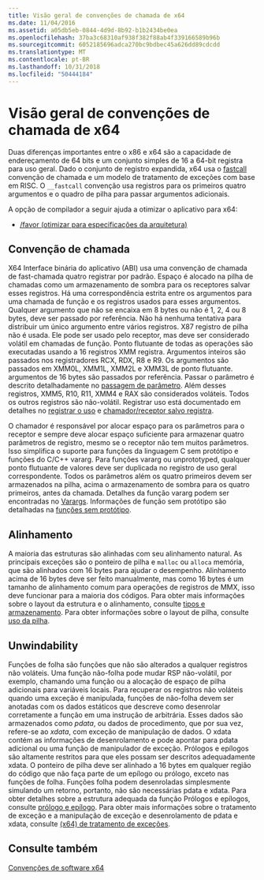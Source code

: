 ```yaml
---
title: Visão geral de convenções de chamada de x64
ms.date: 11/04/2016
ms.assetid: a05db5eb-0844-4d9d-8b92-b1b2434be0ea
ms.openlocfilehash: 37ba3c68310af938f382f88ab4f339166589b96b
ms.sourcegitcommit: 6052185696adca270bc9bdbec45a626dd89cdcdd
ms.translationtype: MT
ms.contentlocale: pt-BR
ms.lasthandoff: 10/31/2018
ms.locfileid: "50444184"
---
```

# <a name="overview-of-x64-calling-conventions"></a>Visão geral de convenções de chamada de x64

Duas diferenças importantes entre o x86 e x64 são a capacidade de endereçamento de 64 bits e um conjunto simples de 16 a 64-bit registra para uso geral. Dado o conjunto de registro expandida, x64 usa o [fastcall](../cpp/fastcall.md) convenção de chamada e um modelo de tratamento de exceções com base em RISC. O `__fastcall` convenção usa registros para os primeiros quatro argumentos e o quadro de pilha para passar argumentos adicionais.

A opção de compilador a seguir ajuda a otimizar o aplicativo para x64:

- [/favor (otimizar para especificações da arquitetura)](../build/reference/favor-optimize-for-architecture-specifics.md)

## <a name="calling-convention"></a>Convenção de chamada

X64 Interface binária do aplicativo (ABI) usa uma convenção de chamada de fast-chamada quatro registrar por padrão. Espaço é alocado na pilha de chamadas como um armazenamento de sombra para os receptores salvar esses registros. Há uma correspondência estrita entre os argumentos para uma chamada de função e os registros usados para esses argumentos. Qualquer argumento que não se encaixa em 8 bytes ou não é 1, 2, 4 ou 8 bytes, deve ser passado por referência. Não há nenhuma tentativa para distribuir um único argumento entre vários registros. X87 registro de pilha não é usada. Ele pode ser usado pelo receptor, mas deve ser considerado volátil em chamadas de função. Ponto flutuante de todas as operações são executadas usando a 16 registros XMM registra. Argumentos inteiros são passados nos registradores RCX, RDX, R8 e R9. Os argumentos são passados em XMM0L, XMM1L, XMM2L e XMM3L de ponto flutuante. argumentos de 16 bytes são passados por referência. Passar o parâmetro é descrito detalhadamente no [passagem de parâmetro](../build/parameter-passing.md). Além desses registros, XMM5, R10, R11, XMM4 e RAX são considerados voláteis. Todos os outros registros são não-volátil. Registrar uso está documentado em detalhes no [registrar o uso](../build/register-usage.md) e [chamador/receptor salvo registra](../build/caller-callee-saved-registers.md).

O chamador é responsável por alocar espaço para os parâmetros para o receptor e sempre deve alocar espaço suficiente para armazenar quatro parâmetros de registro, mesmo se o receptor não tem muitos parâmetros. Isso simplifica o suporte para funções da linguagem C sem protótipo e funções do C/C++ vararg. Para funções vararg ou unprototyped, qualquer ponto flutuante de valores deve ser duplicada no registro de uso geral correspondente. Todos os parâmetros além os quatro primeiros devem ser armazenados na pilha, acima o armazenamento de sombra para os quatro primeiros, antes da chamada. Detalhes da função vararg podem ser encontradas no [Varargs](../build/varargs.md). Informações de função sem protótipo são detalhadas na [funções sem protótipo](../build/unprototyped-functions.md).

## <a name="alignment"></a>Alinhamento

A maioria das estruturas são alinhadas com seu alinhamento natural. As principais exceções são o ponteiro de pilha e `malloc` ou `alloca` memória, que são alinhados com 16 bytes para ajudar o desempenho. Alinhamento acima de 16 bytes deve ser feito manualmente, mas como 16 bytes é um tamanho de alinhamento comum para operações de registros de MMX, isso deve funcionar para a maioria dos códigos. Para obter mais informações sobre o layout da estrutura e o alinhamento, consulte [tipos e armazenamento](../build/types-and-storage.md). Para obter informações sobre o layout de pilha, consulte [uso da pilha](../build/stack-usage.md).

## <a name="unwindability"></a>Unwindability

Funções de folha são funções que não são alterados a qualquer registros não voláteis. Uma função não-folha pode mudar RSP não-volátil, por exemplo, chamando uma função ou a alocação de espaço de pilha adicionais para variáveis locais. Para recuperar os registros não voláteis quando uma exceção é manipulada, funções de não-folha devem ser anotadas com os dados estáticos que descreve como desenrolar corretamente a função em uma instrução de arbitrária. Esses dados são armazenados como *pdata*, ou dados de procedimento, que por sua vez, refere-se ao *xdata*, com exceção de manipulação de dados. O xdata contém as informações de desenrolamento e pode apontar para pdata adicional ou uma função de manipulador de exceção. Prólogos e epílogos são altamente restritos para que eles possam ser descritos adequadamente xdata. O ponteiro de pilha deve ser alinhado a 16 bytes em qualquer região do código que não faça parte de um epílogo ou prólogo, exceto nas funções de folha. Funções folha podem desenroladas simplesmente simulando um retorno, portanto, não são necessárias pdata e xdata. Para obter detalhes sobre a estrutura adequada da função Prólogos e epílogos, consulte [prólogo e epílogo](../build/prolog-and-epilog.md). Para obter mais informações sobre o tratamento de exceção e a manipulação de exceção e desenrolamento de pdata e xdata, consulte [(x64) de tratamento de exceções](../build/exception-handling-x64.md).

## <a name="see-also"></a>Consulte também

[Convenções de software x64](../build/x64-software-conventions.md)